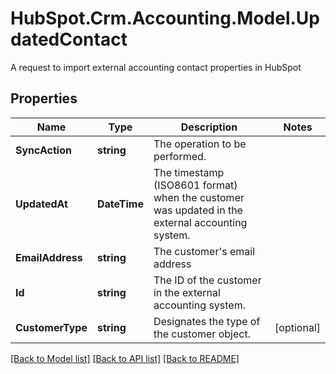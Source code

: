 # HubSpot.Crm.Accounting.Model.UpdatedContact
A request to import external accounting contact properties in HubSpot

## Properties

Name | Type | Description | Notes
------------ | ------------- | ------------- | -------------
**SyncAction** | **string** | The operation to be performed. | 
**UpdatedAt** | **DateTime** | The timestamp (ISO8601 format) when the customer was updated in the external accounting system. | 
**EmailAddress** | **string** | The customer&#39;s email address | 
**Id** | **string** | The ID of the customer in the external accounting system. | 
**CustomerType** | **string** | Designates the type of the customer object. | [optional] 

[[Back to Model list]](../README.md#documentation-for-models) [[Back to API list]](../README.md#documentation-for-api-endpoints) [[Back to README]](../README.md)

